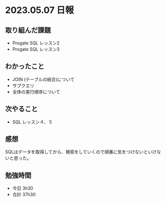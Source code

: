 # 2023.05.07 日報

## 取り組んだ課題
- Progate SQL レッスン2
- Progate SQL レッスン3

## わかったこと
- JOIN (テーブルの結合)について
- サブクエリ
- 全体の実行順序について

## 次やること
- SQL レッスン４、５

## 感想
SQLはデータを取得してから、検索をしていくので順番に気をつけないといけないと思った。

## 勉強時間
- 今日 3h30
- 合計 37h30　
